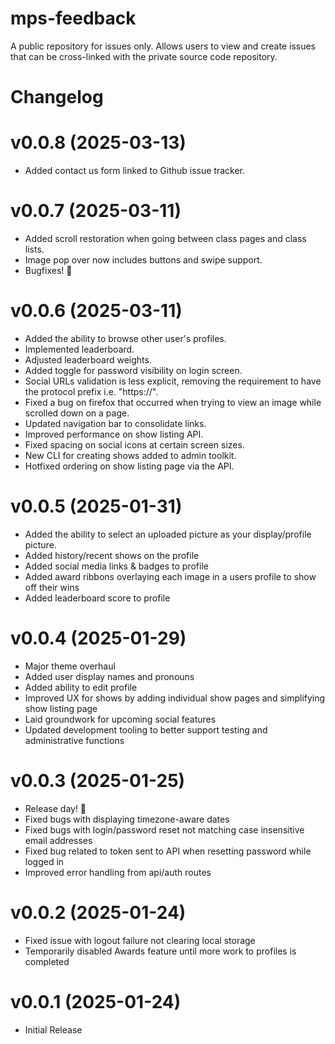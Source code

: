 # mps-feedback

A public repository for issues only. Allows users to view and create issues that can be cross-linked with the private source code repository.

# Changelog

# v0.0.8 (2025-03-13)

- Added contact us form linked to Github issue tracker.

# v0.0.7 (2025-03-11)

- Added scroll restoration when going between class pages and class lists.
- Image pop over now includes buttons and swipe support.
- Bugfixes! 🐛

# v0.0.6 (2025-03-11)

- Added the ability to browse other user's profiles.
- Implemented leaderboard.
- Adjusted leaderboard weights.
- Added toggle for password visibility on login screen.
- Social URLs validation is less explicit, removing the requirement to have the protocol prefix i.e. "https://".
- Fixed a bug on firefox that occurred when trying to view an image while scrolled down on a page.
- Updated navigation bar to consolidate links.
- Improved performance on show listing API.
- Fixed spacing on social icons at certain screen sizes.
- New CLI for creating shows added to admin toolkit.
- Hotfixed ordering on show listing page via the API.

# v0.0.5 (2025-01-31)

- Added the ability to select an uploaded picture as your display/profile picture.
- Added history/recent shows on the profile
- Added social media links & badges to profile
- Added award ribbons overlaying each image in a users profile to show off their wins
- Added leaderboard score to profile

# v0.0.4 (2025-01-29)

- Major theme overhaul
- Added user display names and pronouns
- Added ability to edit profile
- Improved UX for shows by adding individual show pages and simplifying show listing page
- Laid groundwork for upcoming social features
- Updated development tooling to better support testing and administrative functions

# v0.0.3 (2025-01-25)

- Release day! 🚀
- Fixed bugs with displaying timezone-aware dates
- Fixed bugs with login/password reset not matching case insensitive email addresses
- Fixed bug related to token sent to API when resetting password while logged in
- Improved error handling from api/auth routes

# v0.0.2 (2025-01-24)

- Fixed issue with logout failure not clearing local storage
- Temporarily disabled Awards feature until more work to profiles is completed

# v0.0.1 (2025-01-24)

- Initial Release
